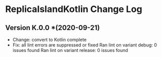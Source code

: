 ReplicaIslandKotlin Change Log
===============================


Version K.0.0 *(2020-09-21)
---------------------------------

* Change: convert to Kotlin complete
* Fix: all lint errors are suppressed or fixed
Ran lint on variant debug: 0 issues found
Ran lint on variant release: 0 issues found


